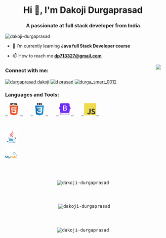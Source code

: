 <h1 align="center">Hi 👋, I'm Dakoji Durgaprasad</h1>
<h3 align="center">A passionate at full stack developer from India</h3>

<p align="left"> <img src="https://komarev.com/ghpvc/?username=dakoji-durgaprasad&label=Profile%20views&color=0e75b6&style=flat" alt="dakoji-durgaprasad" /> </p>

<!-- <p align="left"> <a href="https://github.com/ryo-ma/github-profile-trophy"><img src="https://github-profile-trophy.vercel.app/?username=dakoji-durgaprasad" alt="dakoji-durgaprasad" /></a> </p> -->

- 🌱 I’m currently learning **Java full Stack Developer course**

- 📫 How to reach me **dp713327@gmail.com**
<img src="https://raw.githubusercontent.com/TheDudeThatCode/TheDudeThatCode/master/Assets/Developer.gif" align="right"/>
<h3 align="left">Connect with me:</h3>
<p align="left">
<a href="https://linkedin.com/in/durgaprasad dakoji" target="blank"><img align="center" src="https://raw.githubusercontent.com/rahuldkjain/github-profile-readme-generator/master/src/images/icons/Social/linked-in-alt.svg" alt="durgaprasad dakoji" height="30" width="40" /></a>
<a href="https://fb.com/d prasad" target="blank"><img align="center" src="https://raw.githubusercontent.com/rahuldkjain/github-profile-readme-generator/master/src/images/icons/Social/facebook.svg" alt="d prasad" height="30" width="40" /></a>
<a href="https://instagram.com/durga_smart_0012" target="blank"><img align="center" src="https://raw.githubusercontent.com/rahuldkjain/github-profile-readme-generator/master/src/images/icons/Social/instagram.svg" alt="durga_smart_0012" height="30" width="40" /></a>
</p>

<h3 align="left">Languages and Tools:</h3>
<p align="left"> 
  <pre>
<a href="https://www.w3.org/html/" target="_blank" rel="noreferrer"> <img src="https://raw.githubusercontent.com/devicons/devicon/master/icons/html5/html5-original-wordmark.svg" alt="html5" width="40" height="40"/> </a>   <a href="https://www.w3schools.com/css/" target="_blank" rel="noreferrer"> <img src="https://raw.githubusercontent.com/devicons/devicon/master/icons/css3/css3-original-wordmark.svg" alt="css3" width="40" height="40"/> </a>   <a href="https://getbootstrap.com" target="_blank" rel="noreferrer"> <img src="https://raw.githubusercontent.com/devicons/devicon/master/icons/bootstrap/bootstrap-plain-wordmark.svg" alt="bootstrap" width="40" height="40"/> </a>   <a href="https://developer.mozilla.org/en-US/docs/Web/JavaScript" target="_blank" rel="noreferrer"> <img src="https://raw.githubusercontent.com/devicons/devicon/master/icons/javascript/javascript-original.svg" alt="javascript" width="40" height="40"/> </a> 

<a href="https://www.java.com" target="_blank" rel="noreferrer"> <img src="https://raw.githubusercontent.com/devicons/devicon/master/icons/java/java-original.svg" alt="java" width="40" height="40"/> </a>   <a href="https://www.mysql.com/" target="_blank" rel="noreferrer"> <img src="https://raw.githubusercontent.com/devicons/devicon/master/icons/mysql/mysql-original-wordmark.svg" alt="mysql" width="40" height="40"/> </a> 
</pre>
</p>

<pre>
<p align="center"><img align="" src="https://github-readme-stats.vercel.app/api/top-langs?username=dakoji-durgaprasad&show_icons=true&locale=en&layout=compact" alt="dakoji-durgaprasad" width="50%" /></p>

<p align="center">&nbsp;<img src="https://github-readme-stats.vercel.app/api?username=dakoji-durgaprasad&show_icons=true&locale=en" alt="dakoji-durgaprasad" /></p>

<p align="center"><img align="center" src="https://github-readme-streak-stats.herokuapp.com/?user=dakoji-durgaprasad&" alt="dakoji-durgaprasad" /></p>
</pre>
